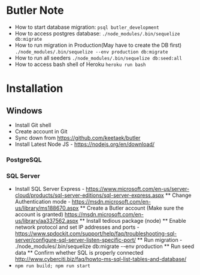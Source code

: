 # Butler Note
* How to start database migration: `psql butler_development`
* How to access postgres database: `./node_modules/.bin/sequelize db:migrate`
* How to run migration in Production(May have to create the DB first) `./node_modules/.bin/sequelize --env production db:migrate`
* How to run all seeders `./node_modules/.bin/sequelize db:seed:all`
* How to access bash shell of Heroku `heroku run bash`

# Installation
## Windows
* Install Git shell
* Create account in Git
* Sync down from https://github.com/keetaek/butler
* Install Latest Node JS - https://nodejs.org/en/download/
### PostgreSQL

### SQL Server
* Install SQL Server Express - https://www.microsoft.com/en-us/server-cloud/products/sql-server-editions/sql-server-express.aspx
** Change Authentication mode - https://msdn.microsoft.com/en-us/library/ms188670.aspx
** Create a Butler account (Make sure the account is granted) https://msdn.microsoft.com/en-us/library/aa337562.aspx
** Install tedious package (node)
** Enable network protocol and set IP addresses and ports - https://www.spdockit.com/support/help/faq/troubleshooting-sql-server/configure-sql-server-listen-specific-port/
** Run migration - ./node_modules/.bin/sequelize db:migrate --env production
** Run seed data
** Confirm whether SQL is properly connected http://www.cyberciti.biz/faq/howto-ms-sql-list-tables-and-database/
* `npm run build; npm run start`
